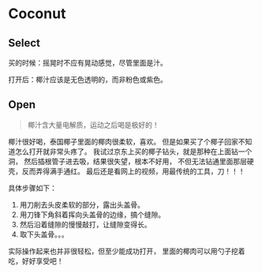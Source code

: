 # Coconut

## Select
买的时候：摇晃时不应有晃动感觉，尽管里面是汁。

打开后：椰汁应该是无色透明的，而非粉色或紫色。

## Open
> 椰汁含大量电解质，运动之后喝是极好的！

椰汁很好喝，泰国椰子里面的椰肉很柔软，喜欢。
但是如果买了个椰子回家不知道怎么打开就非常头疼了。
我试过京东上买的椰子钻头，就是那种在上面钻一个洞，
然后插根管子进去吸，结果很失望，根本不好用，
不但无法钻通里面那层硬壳，反而弄得满手通红。
最后还是看网上的视频，用最传统的工具，刀！！！

具体步骤如下：
1. 用刀削去头皮柔软的部分，露出头盖骨。
2. 用刀锋下角斜着挥向头盖骨的边缘，搞个缝隙。
3. 然后沿着缝隙的慢慢敲打，让缝隙变得长。
4. 取下头盖骨。。。

实际操作起来也并非很轻松，但至少能成功打开，
里面的椰肉可以用勺子挖着吃，好好享受吧！